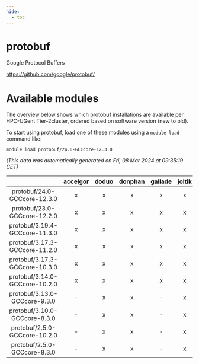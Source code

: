 ```yaml
---
hide:
  - toc
---
```


protobuf
========


Google Protocol Buffers

https://github.com/google/protobuf/
# Available modules


The overview below shows which protobuf installations are available per HPC-UGent Tier-2cluster, ordered based on software version (new to old).

To start using protobuf, load one of these modules using a `module load` command like:

```shell
module load protobuf/24.0-GCCcore-12.3.0
```

*(This data was automatically generated on Fri, 08 Mar 2024 at 09:35:19 CET)*  

| |accelgor|doduo|donphan|gallade|joltik|skitty|
| :---: | :---: | :---: | :---: | :---: | :---: | :---: |
|protobuf/24.0-GCCcore-12.3.0|x|x|x|x|x|x|
|protobuf/23.0-GCCcore-12.2.0|x|x|x|x|x|x|
|protobuf/3.19.4-GCCcore-11.3.0|x|x|x|x|x|x|
|protobuf/3.17.3-GCCcore-11.2.0|x|x|x|x|x|x|
|protobuf/3.17.3-GCCcore-10.3.0|x|x|x|x|x|x|
|protobuf/3.14.0-GCCcore-10.2.0|x|x|x|x|x|x|
|protobuf/3.13.0-GCCcore-9.3.0|-|x|x|-|x|x|
|protobuf/3.10.0-GCCcore-8.3.0|-|x|x|-|x|x|
|protobuf/2.5.0-GCCcore-10.2.0|-|x|x|-|x|x|
|protobuf/2.5.0-GCCcore-8.3.0|-|x|x|-|x|x|
